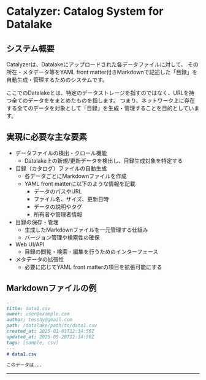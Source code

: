 # Catalyzer: Catalog System for Datalake

## システム概要

Catalyzerは、Datalakeにアップロードされた各データファイルに対して、
その所在・メタデータ等をYAML front matter付きMarkdownで記述した「目録」を自動生成・管理するためのシステムです。

ここでのDatalakeとは、特定のデータストレージを指すのではなく、URLを持つ全てのデータををまとめたものを指します。
つまり、ネットワーク上に存在する全てのデータを対象として「目録」を生成・管理することを目的としています。

## 実現に必要な主な要素

- データファイルの検出・クロール機能
  - Datalake上の新規/更新データを検出し、目録生成対象を特定する
- 目録（カタログ）ファイルの自動生成
  - 各データごとにMarkdownファイルを作成
  - YAML front matterに以下のような情報を記載
    - データのパスやURL
    - ファイル名、サイズ、更新日時
    - データの説明やタグ
    - 所有者や管理者情報
- 目録の保存・管理
  - 生成したMarkdownファイルを一元管理する仕組み
  - バージョン管理や検索性の確保
- Web UI/API
  - 目録の閲覧・検索・編集を行うためのインターフェース
- メタデータの拡張性
  - 必要に応じてYAML front matterの項目を拡張可能にする

## Markdownファイルの例

```markdown
---
title: data1.csv
owner: user@example.com
author: tesshy@gmail.com
path: /datalake/path/to/data1.csv
created_at: 2025-01-01T12:34:56Z
updated_at: 2025-05-20T12:34:56Z
tags: [sample, csv]
---
# data1.csv

このデータは...
```

---


